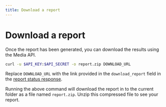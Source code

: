 ```yaml
---
title: Download a report
---
```


# Download a report

Once the report has been generated, you can download the results using the Media API.


```bash
curl -u $API_KEY:$API_SECRET -o report.zip DOWNLOAD_URL
```

Replace `DOWNLOAD_URL` with the link provided in the `download_report` field in the [report status response](/reports/tutorials/create-and-retrieve-a-report/reports/check-report-status).

Running the above command will download the report in to the current folder as a file named `report.zip`. Unzip this compressed file to see your report.
